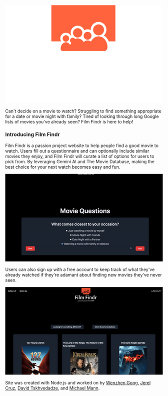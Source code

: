 <img src="https://github.com/michael-w-mann/filmfindr/blob/dev/client/components/statics/film-findr-high-resolution-logo-transparent.png?raw=true" alt="Film Findr Logo" width="500">

Can't decide on a movie to watch? Struggling to find something appropriate for a date or movie night with family? Tired of looking through long Google lists of movies you've already seen? Film Findr is here to help!

### Introducing Film Findr

Film Findr is a passion project website to help people find a good movie to watch. Users fill out a questionnaire and can optionally include similar movies they enjoy, and Film Findr will curate a list of options for users to pick from. By leveraging Gemini AI and The Movie Database, making the best choice for your next watch becomes easy and fun.

![First GIF](https://github.com/michael-w-mann/filmfindr/blob/dev/client/components/statics/first%20gif.gif?raw=true)

Users can also sign up with a free account to keep track of what they've already watched if they're adamant about finding new movies they've never seen.

![Second GIF](https://github.com/michael-w-mann/filmfindr/blob/dev/client/components/statics/second%20gif.gif?raw=true)

Site was created with Node.js and worked on by [Wenzhen Gong](https://github.com/wenzhen-gong), [Jerel Cruz](https://github.com/jaycruz2905), [David Tskhvedadze](https://github.com/davidtskhvedadze), and [Michael Mann](https://github.com/michael-w-mann).
